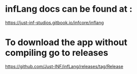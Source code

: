 # infLang docs can be found at :
https://just-inf-studios.gitbook.io/infcore/inflang

# To download the app without compiling go to releases
https://github.com/Just-INF/infLang/releases/tag/Release
